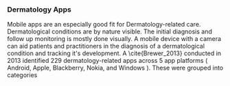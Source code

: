 ### Dermatology Apps

Mobile apps are an especially good fit for Dermatology-related care. Dermatological conditions are by nature visible. The initial diagnosis and follow up monitoring is mostly done visually. A mobile device with a camera can aid patients and practitioners in the diagnosis of a dermatological condition and tracking it's development. A \cite{Brewer_2013} conducted in 2013 identified 229 dermatology-related apps across 5 app platforms ( Android, Apple, Blackberry, Nokia, and Windows ). These were grouped into categories   